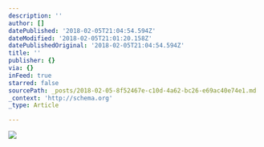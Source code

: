 ```yaml
---
description: ''
author: []
datePublished: '2018-02-05T21:04:54.594Z'
dateModified: '2018-02-05T21:01:20.158Z'
datePublishedOriginal: '2018-02-05T21:04:54.594Z'
title: ''
publisher: {}
via: {}
inFeed: true
starred: false
sourcePath: _posts/2018-02-05-8f52467e-c10d-4a62-bc26-e69ac40e74e1.md
_context: 'http://schema.org'
_type: Article

---
```

![](https://the-grid-user-content.s3-us-west-2.amazonaws.com/2ddd3b99-99ab-4000-a447-244589281598.jpg)